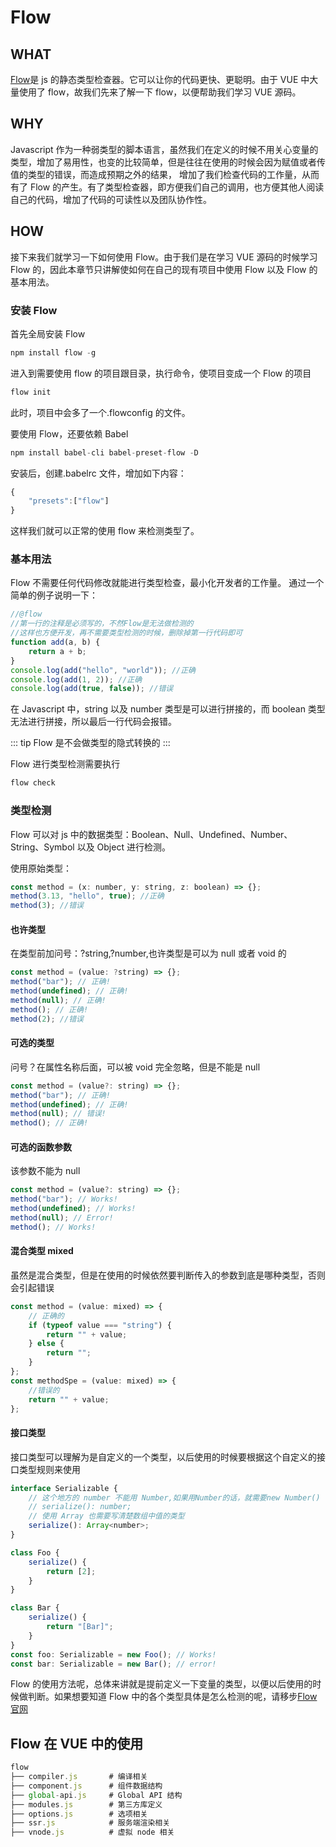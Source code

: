 # Flow

## WHAT

[Flow](https://flow.org/en/)是 js 的静态类型检查器。它可以让你的代码更快、更聪明。由于 VUE 中大量使用了 flow，故我们先来了解一下 flow，以便帮助我们学习 VUE 源码。

## WHY

Javascript 作为一种弱类型的脚本语言，虽然我们在定义的时候不用关心变量的类型，增加了易用性，也变的比较简单，但是往往在使用的时候会因为赋值或者传值的类型的错误，而造成预期之外的结果，
增加了我们检查代码的工作量，从而有了 Flow 的产生。有了类型检查器，即方便我们自己的调用，也方便其他人阅读自己的代码，增加了代码的可读性以及团队协作性。

## HOW

接下来我们就学习一下如何使用 Flow。由于我们是在学习 VUE 源码的时候学习 Flow 的，因此本章节只讲解使如何在自己的现有项目中使用 Flow 以及 Flow 的基本用法。

### 安装 Flow

首先全局安装 Flow

```js
npm install flow -g
```

进入到需要使用 flow 的项目跟目录，执行命令，使项目变成一个 Flow 的项目

```js
flow init
```

此时，项目中会多了一个.flowconfig 的文件。

要使用 Flow，还要依赖 Babel

```js
npm install babel-cli babel-preset-flow -D
```

安装后，创建.babelrc 文件，增加如下内容：

```js
{
    "presets":["flow"]
}
```

这样我们就可以正常的使用 flow 来检测类型了。

### 基本用法

Flow 不需要任何代码修改就能进行类型检查，最小化开发者的工作量。
通过一个简单的例子说明一下：

```js
//@flow
//第一行的注释是必须写的，不然Flow是无法做检测的
//这样也方便开发，再不需要类型检测的时候，删除掉第一行代码即可
function add(a, b) {
    return a + b;
}
console.log(add("hello", "world")); //正确
console.log(add(1, 2)); //正确
console.log(add(true, false)); //错误
```

在 Javascript 中，string 以及 number 类型是可以进行拼接的，而 boolean 类型无法进行拼接，所以最后一行代码会报错。

::: tip
Flow 是不会做类型的隐式转换的
:::

Flow 进行类型检测需要执行

```js
flow check
```

### 类型检测

Flow 可以对 js 中的数据类型：Boolean、Null、Undefined、Number、String、Symbol 以及 Object 进行检测。

使用原始类型：

```js
const method = (x: number, y: string, z: boolean) => {};
method(3.13, "hello", true); //正确
method(3); //错误
```

#### 也许类型

在类型前加问号：?string,?number,也许类型是可以为 null 或者 void 的

```js
const method = (value: ?string) => {};
method("bar"); // 正确!
method(undefined); // 正确!
method(null); // 正确!
method(); // 正确!
method(2); //错误
```

#### 可选的类型

问号？在属性名称后面，可以被 void 完全忽略，但是不能是 null

```js
const method = (value?: string) => {};
method("bar"); // 正确!
method(undefined); // 正确!
method(null); // 错误!
method(); // 正确!
```

#### 可选的函数参数

该参数不能为 null

```js
const method = (value?: string) => {};
method("bar"); // Works!
method(undefined); // Works!
method(null); // Error!
method(); // Works!
```

#### 混合类型 mixed

虽然是混合类型，但是在使用的时候依然要判断传入的参数到底是哪种类型，否则会引起错误

```js
const method = (value: mixed) => {
    // 正确的
    if (typeof value === "string") {
        return "" + value;
    } else {
        return "";
    }
};
const methodSpe = (value: mixed) => {
    //错误的
    return "" + value;
};
```

#### 接口类型

接口类型可以理解为是自定义的一个类型，以后使用的时候要根据这个自定义的接口类型规则来使用

```js
interface Serializable {
    // 这个地方的 number 不能用 Number,如果用Number的话，就需要new Number()
    // serialize(): number;
    // 使用 Array 也需要写清楚数组中值的类型
    serialize(): Array<number>;
}

class Foo {
    serialize() {
        return [2];
    }
}

class Bar {
    serialize() {
        return "[Bar]";
    }
}
const foo: Serializable = new Foo(); // Works!
const bar: Serializable = new Bar(); // error!
```

Flow 的使用方法呢，总体来讲就是提前定义一下变量的类型，以便以后使用的时候做判断。如果想要知道 Flow 中的各个类型具体是怎么检测的呢，请移步[Flow 官网](https://flow.org/en/docs/types)

## Flow 在 VUE 中的使用

```js
flow
├── compiler.js       # 编译相关
├── component.js      # 组件数据结构
├── global-api.js     # Global API 结构
├── modules.js        # 第三方库定义
├── options.js        # 选项相关
├── ssr.js            # 服务端渲染相关
├── vnode.js          # 虚拟 node 相关
```
